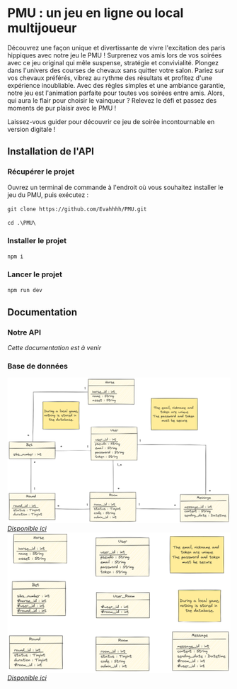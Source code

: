 # PMU : un jeu en ligne ou local multijoueur

Découvrez une façon unique et divertissante de vivre l'excitation des paris hippiques avec notre jeu le PMU ! Surprenez vos amis lors de vos soirées avec ce jeu original qui mêle suspense, stratégie et convivialité. Plongez dans l'univers des courses de chevaux sans quitter votre salon. Pariez sur vos chevaux préférés, vibrez au rythme des résultats et profitez d'une expérience inoubliable. Avec des règles simples et une ambiance garantie, notre jeu est l'animation parfaite pour toutes vos soirées entre amis. Alors, qui aura le flair pour choisir le vainqueur ? Relevez le défi et passez des moments de pur plaisir avec le PMU !

Laissez-vous guider pour découvrir ce jeu de soirée incontournable en version digitale ! 

## Installation de l'API
### Récupérer le projet
Ouvrez un terminal de commande à l'endroit où vous souhaitez installer le jeu du PMU, puis exécutez :

`git clone https://github.com/Evahhhh/PMU.git`

`cd .\PMU\`

### Installer le projet
`npm i`

### Lancer le projet
`npm run dev`


## Documentation
### Notre API
*Cette documentation est à venir*

### Base de données
![UML_1](src/models/schema/UML_1.png)
*[Disponible ici](src/models/schema/UML_1.png)*
![UML_2](src/models/schema/UML_2.png)
*[Disponible ici](src/models/schema/UML_2.png)*